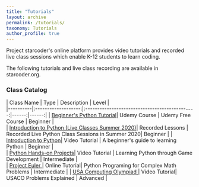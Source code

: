 ```yaml
---
title: "Tutorials"
layout: archive
permalink: /tutorials/
taxonomy: Tutorials
author_profile: true
---
```




Project starcoder's online platform provides video tutorials and recorded live class sessions which enable K-12 students to learn coding.  

The following tutorials and live class recording are available in starcoder.org.  


### Class Catalog  




| Class Name    |         Type  |       Description     |  Level |   
|----------|:-------------------:|:----------------------------------------------:|------:|------:|
| [Beginner's Python Tutorial](https://www.udemy.com/course/python-for-juniors/)| Udemy Course | Udemy Free Course | Beginner |  
| [Introduction to Python (Live Classes Summer 2020)](/liveclass1/)| Recorded Lessons | Recorded Live Python Class Sessions in Summer 2020| Beginner |
| [Introduction to Python](/categories/intro-python/)| Video Tutorial | A beginner's guide to learning Python | Beginner |    
| [Python Hands-on Projects](/tags/game/)| Video Tutorial | Learning Python through Game Development | Intermediate |   
| [Project Euler ](/tags/math/)| Online Tutorial| Python Programing for Complex Math Problems | Intermediate |
| [USA Computing Olympiad ](/categories/usaco/)| Video Tutorial| USACO Problems Explained | Advanced |

